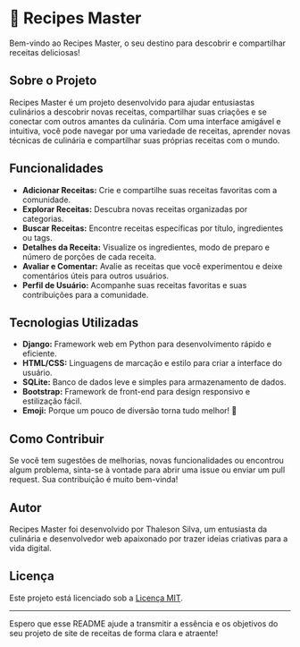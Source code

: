 # 🍳 Recipes Master

Bem-vindo ao Recipes Master, o seu destino para descobrir e compartilhar receitas deliciosas!

## Sobre o Projeto

Recipes Master é um projeto desenvolvido para ajudar entusiastas culinários a descobrir novas receitas, compartilhar suas criações e se conectar com outros amantes da culinária. Com uma interface amigável e intuitiva, você pode navegar por uma variedade de receitas, aprender novas técnicas de culinária e compartilhar suas próprias receitas com o mundo.

## Funcionalidades

- **Adicionar Receitas:** Crie e compartilhe suas receitas favoritas com a comunidade.
- **Explorar Receitas:** Descubra novas receitas organizadas por categorias.
- **Buscar Receitas:** Encontre receitas específicas por título, ingredientes ou tags.
- **Detalhes da Receita:** Visualize os ingredientes, modo de preparo e número de porções de cada receita.
- **Avaliar e Comentar:** Avalie as receitas que você experimentou e deixe comentários úteis para outros usuários.
- **Perfil de Usuário:** Acompanhe suas receitas favoritas e suas contribuições para a comunidade.

## Tecnologias Utilizadas

- **Django:** Framework web em Python para desenvolvimento rápido e eficiente.
- **HTML/CSS:** Linguagens de marcação e estilo para criar a interface do usuário.
- **SQLite:** Banco de dados leve e simples para armazenamento de dados.
- **Bootstrap:** Framework de front-end para design responsivo e estilização fácil.
- **Emoji:** Porque um pouco de diversão torna tudo melhor! 🎉

## Como Contribuir

Se você tem sugestões de melhorias, novas funcionalidades ou encontrou algum problema, sinta-se à vontade para abrir uma issue ou enviar um pull request. Sua contribuição é muito bem-vinda!

## Autor

Recipes Master foi desenvolvido por Thaleson Silva, um entusiasta da culinária e desenvolvedor web apaixonado por trazer ideias criativas para a vida digital.

## Licença

Este projeto está licenciado sob a [Licença MIT](https://opensource.org/licenses/MIT).

---

Espero que esse README ajude a transmitir a essência e os objetivos do seu projeto de site de receitas de forma clara e atraente!
